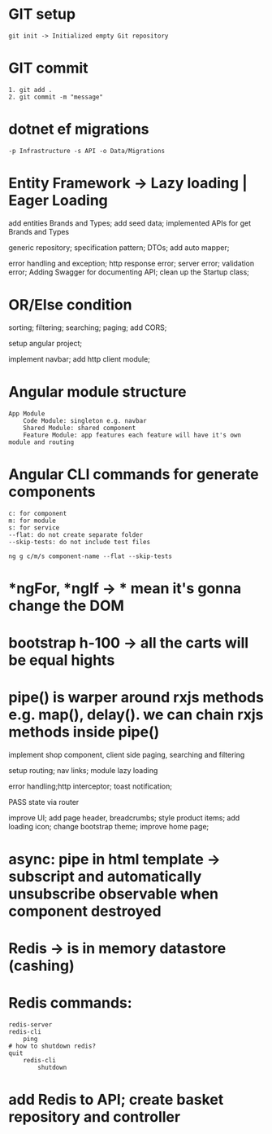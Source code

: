 # GIT setup
    git init -> Initialized empty Git repository

# GIT commit
    1. git add .
    2. git commit -m "message"

# dotnet ef migrations
    -p Infrastructure -s API -o Data/Migrations

# Entity Framework -> Lazy loading | Eager Loading


add entities Brands and Types; add seed data; implemented APIs for get Brands and Types

generic repository; specification pattern; DTOs; add auto mapper;

error handling and exception; http response error; server error; validation error; Adding Swagger for documenting API; clean up the Startup class;

# OR/Else condition
sorting; filtering; searching; paging; add CORS;

setup angular project;

implement navbar; add http client module;

# Angular module structure
    App Module
        Code Module: singleton e.g. navbar
        Shared Module: shared component
        Feature Module: app features each feature will have it's own module and routing

# Angular CLI commands for generate components
    c: for component
    m: for module
    s: for service
    --flat: do not create separate folder
    --skip-tests: do not include test files

    ng g c/m/s component-name --flat --skip-tests

# *ngFor, *ngIf -> * mean it's gonna change the DOM

# bootstrap h-100 -> all the carts will be equal hights

# pipe() is warper around rxjs methods e.g. map(), delay(). we can chain rxjs methods inside pipe()


implement shop component, client side paging, searching and filtering 

setup routing; nav links; module lazy loading

error handling;http interceptor; toast notification;

PASS state via router

improve UI; add page header, breadcrumbs; style product items; add loading icon; change bootstrap theme; improve home page;  

# async: pipe in html template -> subscript and automatically unsubscribe observable when component destroyed


# Redis -> is in memory datastore (cashing)
# Redis commands:
    redis-server
    redis-cli
        ping
    # how to shutdown redis?
    quit
        redis-cli
            shutdown


# add Redis to API; create basket repository and controller
